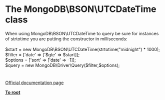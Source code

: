 # The MongoDB\BSON\UTCDateTime class




<div class="phpcode"><span class="html">
When using MongoDB\BSON\UTCDateTime to query be sure for instances of strtotime you are putting the constructor in milliseconds:<br><br>$start = new MongoDB\BSON\UTCDateTime(strtotime(&quot;midnight&quot;) * 1000);<br>$filter = [&apos;date&apos; =&gt; [&apos;$gte&apos; =&gt; $start]];<br>$options = [&apos;sort&apos; =&gt; [&apos;date&apos; =&gt; -1]];<br>$query = new MongoDB\Driver\Query($filter,$options);</span>
</div>
  

#

[Official documentation page](https://www.php.net/manual/en/class.mongodb-bson-utcdatetime.php)

**[To root](/README.md)**